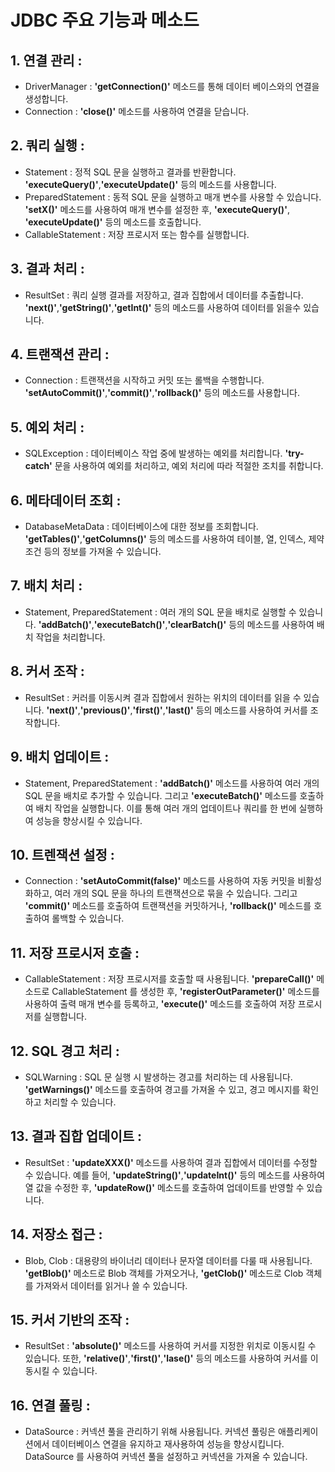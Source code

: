 # JDBC 주요 기능과 메소드
## 1. 연결 관리 : 
+ DriverManager : **'getConnection()'** 메소드를 통해 데이터 베이스와의 연결을 생성합니다.
+ Connection : **'close()'** 메소드를 사용하여 연결을 닫습니다.
## 2. 쿼리 실행 : 
+ Statement : 정적 SQL 문을 실행하고 결과를 반환합니다. **'executeQuery()'**,**'executeUpdate()'** 등의 메소드를 사용합니다.
+ PreparedStatement : 동적 SQL 문을 실행하고 매개 변수를 사용할 수 있습니다. **'setX()'** 메소드를 사용하여 매개 변수를 설정한 후, **'executeQuery()'**, **'executeUpdate()'** 등의 메소드를 호출합니다.
+ CallableStatement : 저장 프로시저 또는 함수를 실행합니다.
## 3. 결과 처리 : 
+ ResultSet : 쿼리 실행 결과를 저장하고, 결과 집합에서 데이터를 추출합니다. **'next()'**,**'getString()'**,**'getInt()'** 등의 메소드를 사용하여 데이터를 읽을수 있습니다.
## 4. 트랜잭션 관리 : 
+ Connection : 트랜잭션을 시작하고 커밋 또는 롤백을 수행합니다. **'setAutoCommit()'**,**'commit()'**,**'rollback()'** 등의 메소드를 사용합니다.
## 5. 예외 처리 : 
+ SQLException : 데이터베이스 작업 중에 발생하는 예외를 처리합니다. **'try-catch'** 문을 사용하여 예외를 처리하고, 예외 처리에 따라 적절한 조치를 취합니다.
## 6. 메타데이터 조회 : 
+ DatabaseMetaData : 데이터베이스에 대한 정보를 조회합니다. **'getTables()'**,**'getColumns()'** 등의 메소드를 사용하여 테이블, 열, 인덱스, 제약 조건 등의 정보를 가져올 수 있습니다.
## 7. 배치 처리 : 
+ Statement, PreparedStatement : 여러 개의 SQL 문을 배치로 실행할 수 있습니다. **'addBatch()'**,**'executeBatch()'**,**'clearBatch()'** 등의 메소드를 사용하여 배치 작업을 처리합니다.
## 8. 커서 조작 : 
+ ResultSet : 커러를 이동시켜 결과 집합에서 원하는 위치의 데이터를 읽을 수 있습니다. **'next()'**,**'previous()'**,**'first()'**,**'last()'** 등의 메소드를 사용하여 커서를 조작합니다.
## 9. 배치 업데이트 : 
+ Statement, PreparedStatement : **'addBatch()'** 메소드를 사용하여 여러 개의 SQL 문을 배치로 추가할 수 있습니다. 그리고 **'executeBatch()'** 메소드를 호출하여 배치 작업을 실행합니다. 이를 통해 여러 개의 업데이트나 쿼리를 한 번에 실행하여 성능을 향상시킬 수 있습니다.
## 10. 트렌잭션 설정 : 
+ Connection : **'setAutoCommit(false)'** 메소드를 사용하여 자동 커밋을 비활성화하고, 여러 개의 SQL 문을 하나의 트랜잭션으로 묶을 수 있습니다. 그리고 **'commit()'** 메소드를 호출하여 트랜잭션을 커밋하거나, **'rollback()'** 메소드를 호출하여 롤백할 수 있습니다.
## 11. 저장 프로시저 호출 : 
+ CallableStatement : 저장 프로시저를 호출할 때 사용됩니다. **'prepareCall()'** 메소드로 CallableStatement 를 생성한 후, **'registerOutParameter()'** 메소드를 사용하여 출력 매개 변수를 등록하고, **'execute()'** 메소드를 호출하여 저장 프로시저를 실행합니다.
## 12. SQL 경고 처리 : 
+ SQLWarning : SQL 문 실행 시 발생하는 경고를 처리하는 데 사용됩니다. **'getWarnings()'** 메소드를 호출하여 경고를 가져올 수 있고, 경고 메시지를 확인하고 처리할 수 있습니다.
## 13. 결과 집합 업데이트 : 
+ ResultSet : **'updateXXX()'** 메소드를 사용하여 결과 집합에서 데이터를 수정할 수 있습니다. 예를 들어, **'updateString()'**,**'updateInt()'** 등의 메소드를 사용하여 열 값을 수정한 후, **'updateRow()'** 메소드를 호출하여 업데이트를 반영할 수 있습니다.
## 14. 저장소 접근 : 
+ Blob, Clob : 대용량의 바이너리 데이터나 문자열 데이터를 다룰 때 사용됩니다. **'getBlob()'** 메소드로 Blob 객체를 가져오거나, **'getClob()'** 메소드로 Clob 객체를 가져와서 데이터를 읽거나 쓸 수 있습니다.
## 15. 커서 기반의 조작 : 
+ ResultSet : **'absolute()'** 메소드를 사용하여 커서를 지정한 위치로 이동시킬 수 있습니다. 또한, **'relative()'**,**'first()'**,**'lase()'** 등의 메소드를 사용하여 커서를 이동시킬 수 있습니다.
## 16. 연결 풀링 : 
+ DataSource : 커넥션 풀을 관리하기 위해 사용됩니다. 커넥션 풀링은 애플리케이션에서 데이터베이스 연결을 유지하고 재사용하여 성능을 향상시킵니다. DataSource 를 사용하여 커넥션 풀을 설정하고 커넥션을 가져올 수 있습니다.
